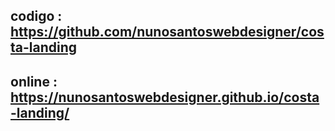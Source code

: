 ## codigo : https://github.com/nunosantoswebdesigner/costa-landing
## online : https://nunosantoswebdesigner.github.io/costa-landing/